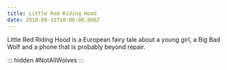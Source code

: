 ```yaml
---
title: Little Red Riding Hood
date: 2018-09-11T18:00:00.000Z
---
```


Little Red Riding Hood is a European fairy tale about a young girl, a Big Bad Wolf and a phone that is probably beyond repair.

::: hidden
#NotAllWolves
:::